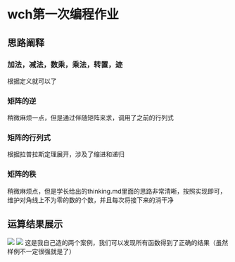 # wch第一次编程作业
## 思路阐释
### 加法，减法，数乘，乘法，转置，迹
根据定义就可以了

### 矩阵的逆
稍微麻烦一点，但是通过伴随矩阵来求，调用了之前的行列式

### 矩阵的行列式
根据拉普拉斯定理展开，涉及了缩进和递归

### 矩阵的秩
稍微麻烦点，但是学长给出的thinking.md里面的思路非常清晰，按照实现即可，维护对角线上不为零的数的个数，并且每次将接下来的消干净

## 运算结果展示
![](https://wch-hw1-1357744354.cos.ap-shanghai.myqcloud.com/%E5%BE%AE%E4%BF%A1%E6%88%AA%E5%9B%BE_20250504202322.png)
![](https://wch-hw1-1357744354.cos.ap-shanghai.myqcloud.com/%E5%BE%AE%E4%BF%A1%E6%88%AA%E5%9B%BE_20250504202332.png)
这是我自己造的两个案例，我们可以发现所有函数得到了正确的结果（虽然样例不一定很强就是了）
